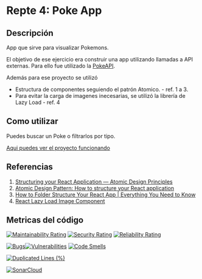 # Repte 4: Poke App


## Descripción
App que sirve para visualizar Pokemons.

El objetivo de ese ejercicio era construir una app utilizando llamadas a API externas. Para ello fue utilizado la [PokeAPI](https://pokeapi.co/).

Además para ese proyecto se utilizó
- Estructura de componentes seguiendo el patrón Atomico. - ref. 1 a 3.
- Para evitar la carga de imagenes inecesarias, se utilizó la librería de Lazy Load - ref. 4

## Como utilizar

Puedes buscar un Poke o filtrarlos por tipo. 

[Aqui puedes ver el proyecto funcionando](https://chaiben.github.io/repte-4-utilitzar-api-pokemon/)


## Referencias
1. [Structuring your React Application — Atomic Design Principles](https://andela.com/insights/structuring-your-react-application-atomic-design-principles/)
1. [Atomic Design Pattern: How to structure your React application](https://medium.com/@janelle.wg/atomic-design-pattern-how-to-structure-your-react-application-2bb4d9ca5f97)
1. [How to Folder Structure Your React App | Everything You Need to Know
](https://www.youtube.com/watch?v=uqKoqcO08ho&t=1495s)
1. [React Lazy Load Image Component](https://www.npmjs.com/package/react-lazy-load-image-component)

## Metricas del código

[![Maintainability Rating](https://sonarcloud.io/api/project_badges/measure?project=chaiben_repte-4-utilitzar-api-pokemon&metric=sqale_rating)](https://sonarcloud.io/summary/new_code?id=chaiben_repte-4-utilitzar-api-pokemon)
[![Security Rating](https://sonarcloud.io/api/project_badges/measure?project=chaiben_repte-4-utilitzar-api-pokemon&metric=security_rating)](https://sonarcloud.io/summary/new_code?id=chaiben_repte-4-utilitzar-api-pokemon)
[![Reliability Rating](https://sonarcloud.io/api/project_badges/measure?project=chaiben_repte-4-utilitzar-api-pokemon&metric=reliability_rating)](https://sonarcloud.io/summary/new_code?id=chaiben_repte-4-utilitzar-api-pokemon)

[![Bugs](https://sonarcloud.io/api/project_badges/measure?project=chaiben_repte-4-utilitzar-api-pokemon&metric=bugs)](https://sonarcloud.io/summary/new_code?id=chaiben_repte-4-utilitzar-api-pokemon)[![Vulnerabilities](https://sonarcloud.io/api/project_badges/measure?project=chaiben_repte-4-utilitzar-api-pokemon&metric=vulnerabilities)](https://sonarcloud.io/summary/new_code?id=chaiben_repte-4-utilitzar-api-pokemon)
[![Code Smells](https://sonarcloud.io/api/project_badges/measure?project=chaiben_repte-4-utilitzar-api-pokemon&metric=code_smells)](https://sonarcloud.io/summary/new_code?id=chaiben_repte-4-utilitzar-api-pokemon)

[![Duplicated Lines (%)](https://sonarcloud.io/api/project_badges/measure?project=chaiben_repte-4-utilitzar-api-pokemon&metric=duplicated_lines_density)](https://sonarcloud.io/summary/new_code?id=chaiben_repte-4-utilitzar-api-pokemon)

[![SonarCloud](https://sonarcloud.io/images/project_badges/sonarcloud-white.svg)](https://sonarcloud.io/summary/new_code?id=chaiben_repte-4-utilitzar-api-pokemon)